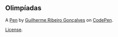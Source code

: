 Olimpíadas
----------


A [Pen](https://codepen.io/guilhermeribg/pen/oNjjvNd) by [Guilherme Ribeiro Gonçalves](https://codepen.io/guilhermeribg) on [CodePen](https://codepen.io).

[License](https://codepen.io/guilhermeribg/pen/oNjjvNd/license).